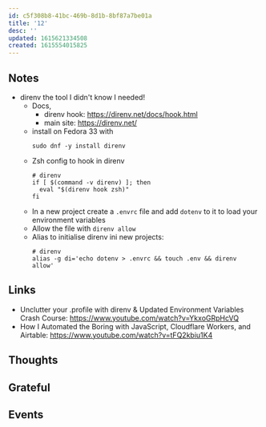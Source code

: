 ```yaml
---
id: c5f308b8-41bc-469b-8d1b-8bf87a7be01a
title: '12'
desc: ''
updated: 1615621334508
created: 1615554015825
---
```


## Notes

- direnv the tool I didn't know I needed!
  - Docs,
    - direnv hook: https://direnv.net/docs/hook.html
    - main site: https://direnv.net/
  - install on Fedora 33 with
    ```
    sudo dnf -y install direnv
    ```
  - Zsh config to hook in direnv
    ```
    # direnv
    if [ $(command -v direnv) ]; then
      eval "$(direnv hook zsh)"
    fi
    ```
  - In a new project create a `.envrc` file and add `dotenv` to it to
    load your environment variables
  - Allow the file with `direnv allow`
  - Alias to initialise direnv ini new projects:
    ```
    # direnv
    alias -g di='echo dotenv > .envrc && touch .env && direnv allow'
    ```

## Links

- Unclutter your .profile with direnv & Updated Environment Variables
  Crash Course: https://www.youtube.com/watch?v=YkxoGRpHcVQ
- How I Automated the Boring with JavaScript, Cloudflare Workers, and
  Airtable: https://www.youtube.com/watch?v=tFQ2kbiu1K4

## Thoughts

## Grateful

## Events

